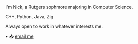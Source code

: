 
I'm Nick, a Rutgers sophmore majoring in Computer Science.

C++, Python, Java, Zig

Always open to work in whatever interests me.

• 📥 [email me](mailto:nickk@tuta.com)
